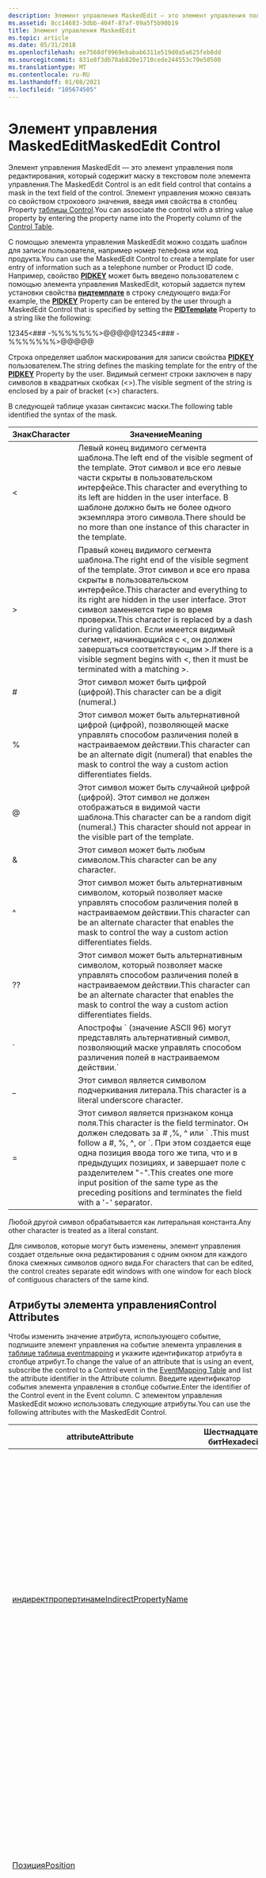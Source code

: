 ```yaml
---
description: Элемент управления MaskedEdit — это элемент управления поля редактирования, который содержит маску в текстовом поле элемента управления. Элемент управления можно связать со свойством строкового значения, введя имя свойства в столбец Property таблицы Control.
ms.assetid: 8cc14683-3dbb-404f-87af-09a5f5b90b19
title: Элемент управления MaskedEdit
ms.topic: article
ms.date: 05/31/2018
ms.openlocfilehash: ee7568df9969ebabab6311e519d0a5a625feb8dd
ms.sourcegitcommit: 831e8f3db78ab820e1710cede244553c70e50500
ms.translationtype: MT
ms.contentlocale: ru-RU
ms.lasthandoff: 01/08/2021
ms.locfileid: "105674505"
---
```

# <a name="maskededit-control"></a><span data-ttu-id="ae0ef-104">Элемент управления MaskedEdit</span><span class="sxs-lookup"><span data-stu-id="ae0ef-104">MaskedEdit Control</span></span>

<span data-ttu-id="ae0ef-105">Элемент управления MaskedEdit — это элемент управления поля редактирования, который содержит маску в текстовом поле элемента управления.</span><span class="sxs-lookup"><span data-stu-id="ae0ef-105">The MaskedEdit Control is an edit field control that contains a mask in the text field of the control.</span></span> <span data-ttu-id="ae0ef-106">Элемент управления можно связать со свойством строкового значения, введя имя свойства в столбец Property [таблицы Control](control-table.md).</span><span class="sxs-lookup"><span data-stu-id="ae0ef-106">You can associate the control with a string value property by entering the property name into the Property column of the [Control Table](control-table.md).</span></span>

<span data-ttu-id="ae0ef-107">С помощью элемента управления MaskedEdit можно создать шаблон для записи пользователя, например номер телефона или код продукта.</span><span class="sxs-lookup"><span data-stu-id="ae0ef-107">You can use the MaskedEdit Control to create a template for user entry of information such as a telephone number or Product ID code.</span></span> <span data-ttu-id="ae0ef-108">Например, свойство [**PIDKEY**](pidkey.md) может быть введено пользователем с помощью элемента управления MaskedEdit, который задается путем установки свойства [**пидтемплате**](pidtemplate.md) в строку следующего вида:</span><span class="sxs-lookup"><span data-stu-id="ae0ef-108">For example, the [**PIDKEY**](pidkey.md) Property can be entered by the user through a MaskedEdit Control that is specified by setting the [**PIDTemplate**](pidtemplate.md) Property to a string like the following:</span></span>

<span data-ttu-id="ae0ef-109">12345<\#\#\# -%%%%%%%>@@@@@</span><span class="sxs-lookup"><span data-stu-id="ae0ef-109">12345<\#\#\# -%%%%%%%>@@@@@</span></span>

<span data-ttu-id="ae0ef-110">Строка определяет шаблон маскирования для записи свойства [**PIDKEY**](pidkey.md) пользователем.</span><span class="sxs-lookup"><span data-stu-id="ae0ef-110">The string defines the masking template for the entry of the [**PIDKEY**](pidkey.md) Property by the user.</span></span> <span data-ttu-id="ae0ef-111">Видимый сегмент строки заключен в пару символов в квадратных скобках (<>).</span><span class="sxs-lookup"><span data-stu-id="ae0ef-111">The visible segment of the string is enclosed by a pair of bracket (<>) characters.</span></span>

<span data-ttu-id="ae0ef-112">В следующей таблице указан синтаксис маски.</span><span class="sxs-lookup"><span data-stu-id="ae0ef-112">The following table identified the syntax of the mask.</span></span>



| <span data-ttu-id="ae0ef-113">Знак</span><span class="sxs-lookup"><span data-stu-id="ae0ef-113">Character</span></span> | <span data-ttu-id="ae0ef-114">Значение</span><span class="sxs-lookup"><span data-stu-id="ae0ef-114">Meaning</span></span>                                                                                                                                                                                                                                                                                     |
|-----------|---------------------------------------------------------------------------------------------------------------------------------------------------------------------------------------------------------------------------------------------------------------------------------------------|
| <      | <span data-ttu-id="ae0ef-115">Левый конец видимого сегмента шаблона.</span><span class="sxs-lookup"><span data-stu-id="ae0ef-115">The left end of the visible segment of the template.</span></span> <span data-ttu-id="ae0ef-116">Этот символ и все его левые части скрыты в пользовательском интерфейсе.</span><span class="sxs-lookup"><span data-stu-id="ae0ef-116">This character and everything to its left are hidden in the user interface.</span></span> <span data-ttu-id="ae0ef-117">В шаблоне должно быть не более одного экземпляра этого символа.</span><span class="sxs-lookup"><span data-stu-id="ae0ef-117">There should be no more than one instance of this character in the template.</span></span>                                                                               |
| >      | <span data-ttu-id="ae0ef-118">Правый конец видимого сегмента шаблона.</span><span class="sxs-lookup"><span data-stu-id="ae0ef-118">The right end of the visible segment of the template.</span></span> <span data-ttu-id="ae0ef-119">Этот символ и все его права скрыты в пользовательском интерфейсе.</span><span class="sxs-lookup"><span data-stu-id="ae0ef-119">This character and everything to its right are hidden in the user interface.</span></span> <span data-ttu-id="ae0ef-120">Этот символ заменяется тире во время проверки.</span><span class="sxs-lookup"><span data-stu-id="ae0ef-120">This character is replaced by a dash during validation.</span></span> <span data-ttu-id="ae0ef-121">Если имеется видимый сегмент, начинающийся с <, он должен завершаться соответствующим >.</span><span class="sxs-lookup"><span data-stu-id="ae0ef-121">If there is a visible segment begins with <, then it must be terminated with a matching >.</span></span> |
| \#        | <span data-ttu-id="ae0ef-122">Этот символ может быть цифрой (цифрой).</span><span class="sxs-lookup"><span data-stu-id="ae0ef-122">This character can be a digit (numeral.)</span></span>                                                                                                                                                                                                                                                    |
| %         | <span data-ttu-id="ae0ef-123">Этот символ может быть альтернативной цифрой (цифрой), позволяющей маске управлять способом различения полей в настраиваемом действии.</span><span class="sxs-lookup"><span data-stu-id="ae0ef-123">This character can be an alternate digit (numeral) that enables the mask to control the way a custom action differentiates fields.</span></span>                                                                                                                                                          |
| @         | <span data-ttu-id="ae0ef-124">Этот символ может быть случайной цифрой (цифрой). Этот символ не должен отображаться в видимой части шаблона.</span><span class="sxs-lookup"><span data-stu-id="ae0ef-124">This character can be a random digit (numeral.) This character should not appear in the visible part of the template.</span></span>                                                                                                                                                                       |
| &         | <span data-ttu-id="ae0ef-125">Этот символ может быть любым символом.</span><span class="sxs-lookup"><span data-stu-id="ae0ef-125">This character can be any character.</span></span>                                                                                                                                                                                                                                                        |
| ^         | <span data-ttu-id="ae0ef-126">Этот символ может быть альтернативным символом, который позволяет маске управлять способом различения полей в настраиваемом действии.</span><span class="sxs-lookup"><span data-stu-id="ae0ef-126">This character can be an alternate character that enables the mask to control the way a custom action differentiates fields.</span></span>                                                                                                                                                                |
| <span data-ttu-id="ae0ef-127">?</span><span class="sxs-lookup"><span data-stu-id="ae0ef-127">?</span></span>         | <span data-ttu-id="ae0ef-128">Этот символ может быть альтернативным символом, который позволяет маске управлять способом различения полей в настраиваемом действии.</span><span class="sxs-lookup"><span data-stu-id="ae0ef-128">This character can be an alternate character that enables the mask to control the way a custom action differentiates fields.</span></span>                                                                                                                                                                |
| <span data-ttu-id="ae0ef-129">\`        | Апострофы \` (значение ASCII 96) могут представлять альтернативный символ, позволяющий маске управлять способом различения полей в настраиваемом действии.</span><span class="sxs-lookup"><span data-stu-id="ae0ef-129">\`        | Grave accent marks \` (ASCII value 96) can represent an alternate character that enables the mask to control the way a custom action differentiates fields.</span></span>                                                                                                                                 |
| \_        | <span data-ttu-id="ae0ef-130">Этот символ является символом подчеркивания литерала.</span><span class="sxs-lookup"><span data-stu-id="ae0ef-130">This character is a literal underscore character.</span></span>                                                                                                                                                                                                                                           |
| =         | <span data-ttu-id="ae0ef-131">Этот символ является признаком конца поля.</span><span class="sxs-lookup"><span data-stu-id="ae0ef-131">This character is the field terminator.</span></span> <span data-ttu-id="ae0ef-132">Он должен следовать за \# ,%, ^ или \` .</span><span class="sxs-lookup"><span data-stu-id="ae0ef-132">This must follow a \#, %, ^, or \`.</span></span> <span data-ttu-id="ae0ef-133">При этом создается еще одна позиция ввода того же типа, что и в предыдущих позициях, и завершает поле с разделителем "-".</span><span class="sxs-lookup"><span data-stu-id="ae0ef-133">This creates one more input position of the same type as the preceding positions and terminates the field with a '-' separator.</span></span>                                                                                 |



 

<span data-ttu-id="ae0ef-134">Любой другой символ обрабатывается как литеральная константа.</span><span class="sxs-lookup"><span data-stu-id="ae0ef-134">Any other character is treated as a literal constant.</span></span>

<span data-ttu-id="ae0ef-135">Для символов, которые могут быть изменены, элемент управления создает отдельные окна редактирования с одним окном для каждого блока смежных символов одного вида.</span><span class="sxs-lookup"><span data-stu-id="ae0ef-135">For characters that can be edited, the control creates separate edit windows with one window for each block of contiguous characters of the same kind.</span></span>

## <a name="control-attributes"></a><span data-ttu-id="ae0ef-136">Атрибуты элемента управления</span><span class="sxs-lookup"><span data-stu-id="ae0ef-136">Control Attributes</span></span>

<span data-ttu-id="ae0ef-137">Чтобы изменить значение атрибута, использующего событие, подпишите элемент управления на событие элемента управления в [таблице таблица eventmapping](eventmapping-table.md) и укажите идентификатор атрибута в столбце атрибут.</span><span class="sxs-lookup"><span data-stu-id="ae0ef-137">To change the value of an attribute that is using an event, subscribe the control to a Control event in the [EventMapping Table](eventmapping-table.md) and list the attribute identifier in the Attribute column.</span></span> <span data-ttu-id="ae0ef-138">Введите идентификатор события элемента управления в столбце событие.</span><span class="sxs-lookup"><span data-stu-id="ae0ef-138">Enter the identifier of the Control event in the Event column.</span></span> <span data-ttu-id="ae0ef-139">С элементом управления MaskedEdit можно использовать следующие атрибуты.</span><span class="sxs-lookup"><span data-stu-id="ae0ef-139">You can use the following attributes with the MaskedEdit Control.</span></span>



| <span data-ttu-id="ae0ef-140">attribute</span><span class="sxs-lookup"><span data-stu-id="ae0ef-140">Attribute</span></span>                                                          | <span data-ttu-id="ae0ef-141">Шестнадцатеричный бит</span><span class="sxs-lookup"><span data-stu-id="ae0ef-141">Hexadecimal Bit</span></span>                  | <span data-ttu-id="ae0ef-142">Описание</span><span class="sxs-lookup"><span data-stu-id="ae0ef-142">Description</span></span>                                                                                                                                                                                                                                                                                                                                                                                                                                                                                            |
|--------------------------------------------------------------------|----------------------------------|--------------------------------------------------------------------------------------------------------------------------------------------------------------------------------------------------------------------------------------------------------------------------------------------------------------------------------------------------------------------------------------------------------------------------------------------------------------------------------------------------------|
| [<span data-ttu-id="ae0ef-143">индиректпропертинаме</span><span class="sxs-lookup"><span data-stu-id="ae0ef-143">IndirectPropertyName</span></span>](indirectpropertyname-control-attribute.md) |                                  | <span data-ttu-id="ae0ef-144">Это имя косвенного свойства, связанного с элементом управления.</span><span class="sxs-lookup"><span data-stu-id="ae0ef-144">This is the name of an indirect property that is associated with the control.</span></span> <span data-ttu-id="ae0ef-145">Если задан бит непрямого атрибута, элемент управления отображает или изменяет значение свойства с таким именем.</span><span class="sxs-lookup"><span data-stu-id="ae0ef-145">If the indirect attribute bit is set, the control displays or changes the value of the property that has this name.</span></span> <span data-ttu-id="ae0ef-146">Если задан бит непрямого атрибута, это имя также является значением свойства, которое указано в столбце свойства [таблицы Control](control-table.md).</span><span class="sxs-lookup"><span data-stu-id="ae0ef-146">If the indirect attribute bit is set, this name is also the value of the property that is listed in the Property column of the [Control Table](control-table.md).</span></span>                                                                                                                                   |
| [<span data-ttu-id="ae0ef-147">Позиция</span><span class="sxs-lookup"><span data-stu-id="ae0ef-147">Position</span></span>](position-control-attribute.md)                         |                                  | <span data-ttu-id="ae0ef-148">Расположение элемента управления в диалоговом окне.</span><span class="sxs-lookup"><span data-stu-id="ae0ef-148">Position of the control in the dialog box.</span></span> <span data-ttu-id="ae0ef-149">Введите ширину элемента управления, высоту и координаты левого угла элемента управления в столбцах ширина, высота, X и Y [таблицы управления](control-table.md).</span><span class="sxs-lookup"><span data-stu-id="ae0ef-149">Enter the control width, height, and coordinates of the control's left corner into the Width, Height, X, and Y columns of the [Control Table](control-table.md).</span></span> <span data-ttu-id="ae0ef-150">Используйте [единицы установщика](installer-units.md) для длины и расстояния.</span><span class="sxs-lookup"><span data-stu-id="ae0ef-150">Use [Installer Units](installer-units.md) for length and distance.</span></span><br/>                                                                                                                                                                                                            |
| [<span data-ttu-id="ae0ef-151">PropertyName</span><span class="sxs-lookup"><span data-stu-id="ae0ef-151">PropertyName</span></span>](propertyname-control-attribute.md)                 |                                  | <span data-ttu-id="ae0ef-152">Это имя свойства, связанного с этим элементом управления.</span><span class="sxs-lookup"><span data-stu-id="ae0ef-152">This is the name of the property that is associated with this control.</span></span> <span data-ttu-id="ae0ef-153">Если бит непрямого атрибута не задан, элемент управления отображает или изменяет значение свойства с таким именем.</span><span class="sxs-lookup"><span data-stu-id="ae0ef-153">If the indirect attribute bit is not set, the control displays or changes the value of the property that has this name.</span></span> <span data-ttu-id="ae0ef-154">Этот атрибут задается в столбце свойств [таблицы Control](control-table.md).</span><span class="sxs-lookup"><span data-stu-id="ae0ef-154">This attribute is specified in the Property column of the [Control Table](control-table.md).</span></span>                                                                                                                                                                                                           |
| [<span data-ttu-id="ae0ef-155">PropertyValue</span><span class="sxs-lookup"><span data-stu-id="ae0ef-155">PropertyValue</span></span>](propertyvalue-control-attribute.md)               |                                  | <span data-ttu-id="ae0ef-156">Текущее значение свойства, которое отображается или изменено этим элементом управления.</span><span class="sxs-lookup"><span data-stu-id="ae0ef-156">Current value of the property that is displayed or changed by this control.</span></span> <span data-ttu-id="ae0ef-157">Если бит непрямого атрибута не задан, это значение PropertyName.</span><span class="sxs-lookup"><span data-stu-id="ae0ef-157">If the indirect attribute bit is not set, this is the value of PropertyName.</span></span> <span data-ttu-id="ae0ef-158">Если задан бит непрямого атрибута, это значение равно Индиректпропертинаме.</span><span class="sxs-lookup"><span data-stu-id="ae0ef-158">If the indirect attribute bit is set, this is the value of IndirectPropertyName.</span></span> <span data-ttu-id="ae0ef-159">Если атрибут изменяется, элемент управления отражает новое значение.</span><span class="sxs-lookup"><span data-stu-id="ae0ef-159">If the attribute changes, the control reflects the new value.</span></span>                                                                                                                                                                                                |
| [<span data-ttu-id="ae0ef-160">Text</span><span class="sxs-lookup"><span data-stu-id="ae0ef-160">Text</span></span>](text-control-attribute.md)                                 |                                  | <span data-ttu-id="ae0ef-161">Чтобы задать шрифт и начертание текстовой строки, перед строкой отображаемых символов укажите { \\ Style} или {&Style}.</span><span class="sxs-lookup"><span data-stu-id="ae0ef-161">To set the font and font style of a text string, prefix the string of displayed characters with {\\style} or {&style}.</span></span> <span data-ttu-id="ae0ef-162">Где Style — это идентификатор, указанный в столбце Style [таблицы система создала шрифт](textstyle-table.md).</span><span class="sxs-lookup"><span data-stu-id="ae0ef-162">Where style is an identifier listed in the Style column of the [TextStyle Table](textstyle-table.md).</span></span> <span data-ttu-id="ae0ef-163">Если ни один из этих элементов отсутствует, но свойство [**дефаултуифонт**](defaultuifont.md) определено как допустимый стиль текста, используется этот шрифт.</span><span class="sxs-lookup"><span data-stu-id="ae0ef-163">If neither of these are present, but the [**DefaultUIFont**](defaultuifont.md) Property is defined as a valid text style, that font is used.</span></span> <span data-ttu-id="ae0ef-164">Строка, указывающая шаблон маскирования, соответствует этому префиксу и использует синтаксис, описанный ранее в этом разделе.</span><span class="sxs-lookup"><span data-stu-id="ae0ef-164">The string that specifies the masking template follows this prefix and uses the syntax described previously in this topic.</span></span> |
| [<span data-ttu-id="ae0ef-165">Visible</span><span class="sxs-lookup"><span data-stu-id="ae0ef-165">Visible</span></span>](visible-control-attribute.md)                           | <span data-ttu-id="ae0ef-166">0x00000000 0x00000001</span><span class="sxs-lookup"><span data-stu-id="ae0ef-166">0x00000000 0x00000001</span></span><br/> | <span data-ttu-id="ae0ef-167">Скрытый элемент управления.</span><span class="sxs-lookup"><span data-stu-id="ae0ef-167">Hidden control.</span></span> <span data-ttu-id="ae0ef-168">Видимый элемент управления.</span><span class="sxs-lookup"><span data-stu-id="ae0ef-168">Visible control.</span></span><br/> <span data-ttu-id="ae0ef-169">Включите этот бит в битовое слово столбца Attributes в [таблице Control](control-table.md) , чтобы сделать элемент управления видимым или скрытым при его создании.</span><span class="sxs-lookup"><span data-stu-id="ae0ef-169">Include this bit in the bit word of the Attributes column in the [Control Table](control-table.md) to make the control visible or hidden when it is created.</span></span><br/> <span data-ttu-id="ae0ef-170">Можно также скрыть или показать элемент управления с помощью [таблицы таблица controlcondition](controlcondition-table.md).</span><span class="sxs-lookup"><span data-stu-id="ae0ef-170">You can also hide or show a control by using the [ControlCondition Table](controlcondition-table.md).</span></span><br/>                                                                                                                                                                 |
| [<span data-ttu-id="ae0ef-171">Enabled</span><span class="sxs-lookup"><span data-stu-id="ae0ef-171">Enabled</span></span>](enabled-control-attribute.md)                           | <span data-ttu-id="ae0ef-172">0x00000000 0x00000002</span><span class="sxs-lookup"><span data-stu-id="ae0ef-172">0x00000000 0x00000002</span></span><br/> | <span data-ttu-id="ae0ef-173">Элемент управления в отключенном состоянии.</span><span class="sxs-lookup"><span data-stu-id="ae0ef-173">Control in a disabled state.</span></span> <span data-ttu-id="ae0ef-174">Элемент управления в состоянии Enabled.</span><span class="sxs-lookup"><span data-stu-id="ae0ef-174">Control in an enabled state.</span></span><br/> <span data-ttu-id="ae0ef-175">Включите этот бит в битовое слово в столбце Attributes [таблицы Control](control-table.md) , чтобы обеспечить возможность создания элемента управления.</span><span class="sxs-lookup"><span data-stu-id="ae0ef-175">Include this bit in the bit word in the Attributes column of the [Control Table](control-table.md) to enable the control on creation.</span></span><br/> <span data-ttu-id="ae0ef-176">Можно также включить или отключить элемент управления с помощью [таблицы таблица controlcondition](controlcondition-table.md).</span><span class="sxs-lookup"><span data-stu-id="ae0ef-176">You can also enable or disable a control by using the [ControlCondition Table](controlcondition-table.md).</span></span><br/>                                                                                                                                                          |
| [<span data-ttu-id="ae0ef-177">Sunken</span><span class="sxs-lookup"><span data-stu-id="ae0ef-177">Sunken</span></span>](sunken-control-attribute.md)                             | <span data-ttu-id="ae0ef-178">0x00000000 0x00000004</span><span class="sxs-lookup"><span data-stu-id="ae0ef-178">0x00000000 0x00000004</span></span><br/> | <span data-ttu-id="ae0ef-179">Отображает стиль оформления по умолчанию.</span><span class="sxs-lookup"><span data-stu-id="ae0ef-179">Displays the default visual style.</span></span> <span data-ttu-id="ae0ef-180">Отображает элемент управления с утопленным, трехмерным представлением.</span><span class="sxs-lookup"><span data-stu-id="ae0ef-180">Displays the control with a sunken, 3-D look.</span></span><br/> <span data-ttu-id="ae0ef-181">Включите эти биты в битовое слово в столбец Attributes [таблицы Control](control-table.md).</span><span class="sxs-lookup"><span data-stu-id="ae0ef-181">Include these bits in the bit word in the Attributes column of the [Control Table](control-table.md).</span></span><br/>                                                                                                                                                                                                                                                                                          |
| [<span data-ttu-id="ae0ef-182">Косвенные</span><span class="sxs-lookup"><span data-stu-id="ae0ef-182">Indirect</span></span>](indirect-control-attribute.md)                         | <span data-ttu-id="ae0ef-183">0x00000000 0x00000008</span><span class="sxs-lookup"><span data-stu-id="ae0ef-183">0x00000000 0x00000008</span></span><br/> | <span data-ttu-id="ae0ef-184">Элемент управления отображает или изменяет значение свойства в столбце свойств [таблицы управления](control-table.md).</span><span class="sxs-lookup"><span data-stu-id="ae0ef-184">The control displays or changes the value of the property in the Property column of the [Control Table](control-table.md).</span></span> <span data-ttu-id="ae0ef-185">Элемент управления отображает или изменяет значение свойства с идентификатором, указанным в столбце свойство [таблицы Control](control-table.md).</span><span class="sxs-lookup"><span data-stu-id="ae0ef-185">The control displays or changes the value of the property that has the identifier listed in the Property column of the [Control Table](control-table.md).</span></span><br/> <span data-ttu-id="ae0ef-186">Определяет, косвенно ли создается ссылка на свойство, связанное с этим элементом управления.</span><span class="sxs-lookup"><span data-stu-id="ae0ef-186">Determines if the property that is associated with this control is referenced indirectly.</span></span><br/>                                                                                                 |



 

## <a name="remarks"></a><span data-ttu-id="ae0ef-187">Комментарии</span><span class="sxs-lookup"><span data-stu-id="ae0ef-187">Remarks</span></span>

<span data-ttu-id="ae0ef-188">Элемент управления MaskedEdit создает одно родительское окно класса **Button** с стилями **BS \_ овнердрав** и **WS \_ ex \_ контролпарент** .</span><span class="sxs-lookup"><span data-stu-id="ae0ef-188">The MaskedEdit Control creates one parent window of the **BUTTON** class with the **BS\_OWNERDRAW** and **WS\_EX\_CONTROLPARENT** styles.</span></span> <span data-ttu-id="ae0ef-189">В этом окне создается несколько дочерних окон.</span><span class="sxs-lookup"><span data-stu-id="ae0ef-189">It creates several child windows to this window.</span></span>

-   <span data-ttu-id="ae0ef-190">Для постоянных текстовых частей он создает СТАТИЧЕСКИе окна с использованием стилей **SS \_ Left** и **WS \_** .</span><span class="sxs-lookup"><span data-stu-id="ae0ef-190">For constant text parts, it creates STATIC windows with the **SS\_LEFT** and **WS\_CHILD** styles.</span></span>
-   <span data-ttu-id="ae0ef-191">Для изменяемых полей создается окно редактирования с стилями " **\_ дочерний**", " **WS \_**" и " **WS \_ TABSTOP** ".</span><span class="sxs-lookup"><span data-stu-id="ae0ef-191">For editable fields, it creates an EDIT window with the **WS\_CHILD**, **WS\_BORDER**, and **WS\_TABSTOP** styles.</span></span>
-   <span data-ttu-id="ae0ef-192">Для числовых полей окно также имеет стиль **\_ номера ES** .</span><span class="sxs-lookup"><span data-stu-id="ae0ef-192">For numeric fields, the window also has the **ES\_NUMBER** style.</span></span>

<span data-ttu-id="ae0ef-193">Альтернативная цифра,% и альтернативные буквенно-цифровые символы, ^,? и \` поля позволяют настраиваемым действиям различать поля таким образом, чтобы их можно было контролировать с помощью маски. Например, ^ можно использовать для полей, которые должны быть прописными.</span><span class="sxs-lookup"><span data-stu-id="ae0ef-193">The alternate digit, %, and alternate alphanumeric characters, ^, ?, and \` fields allow custom actions to differentiate between fields in a way that can be controlled by the mask, for example, ^ can be used for fields that should be uppercase.</span></span>

 

 




